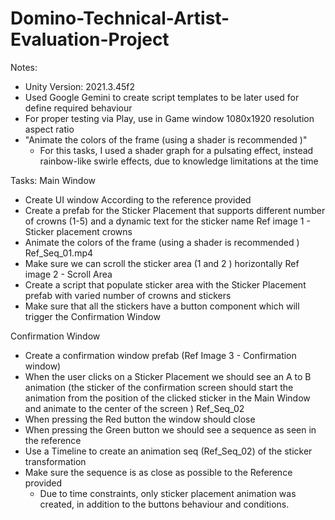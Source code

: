 # Domino-Technical-Artist-Evaluation-Project

Notes:
* Unity Version: 2021.3.45f2
* Used Google Gemini to create script templates to be later used for define required behaviour
* For proper testing via Play, use in Game window 1080x1920 resolution aspect ratio
* "Animate the colors of the frame (using a shader is recommended )"
  - For this tasks, I used a shader graph for a pulsating effect, instead rainbow-like swirle effects, due to knowledge limitations at the time

Tasks:
Main Window
*  Create UI window According to the reference provided
* Create a prefab for the Sticker Placement that supports different number of crowns (1-5)
and a dynamic text for the sticker name Ref image 1 - Sticker placement crowns
* Animate the colors of the frame (using a shader is recommended ) Ref_Seq_01.mp4
* Make sure we can scroll the sticker area (1 and 2 ) horizontally Ref image 2 - Scroll Area
* Create a script that populate sticker area with the Sticker Placement prefab with varied
number of crowns and stickers
* Make sure that all the stickers have a button component which will trigger the
Confirmation Window

Confirmation Window
* Create a confirmation window prefab (Ref Image 3 - Confirmation window)
* When the user clicks on a Sticker Placement we should see an A to B animation (the
sticker of the confirmation screen should start the animation from the position of the
clicked sticker in the Main Window and animate to the center of the screen )
Ref_Seq_02
* When pressing the Red button the window should close
* When pressing the Green button we should see a sequence as seen in the reference
* Use a Timeline to create an animation seq (Ref_Seq_02) of the sticker transformation
* Make sure the sequence is as close as possible to the Reference provided
  - Due to time constraints, only sticker placement animation was created, in addition to the buttons behaviour and conditions.




